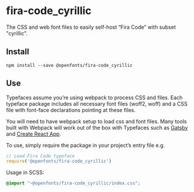 
# fira-code_cyrillic

The CSS and web font files to easily self-host “Fira Code” with subset "cyrillic".

## Install

`npm install --save @openfonts/fira-code_cyrillic`

## Use

Typefaces assume you’re using webpack to process CSS and files. Each typeface
package includes all necessary font files (woff2, woff) and a CSS file with
font-face declarations pointing at these files.

You will need to have webpack setup to load css and font files. Many tools built
with Webpack will work out of the box with Typefaces such as [Gatsby](https://github.com/gatsbyjs/gatsby)
and [Create React App](https://github.com/facebookincubator/create-react-app).

To use, simply require the package in your project’s entry file e.g.

```javascript
// Load Fira Code typeface
require('@openfonts/fira-code_cyrillic')
```

Usage in SCSS:
```scss
@import "~@openfonts/fira-code_cyrillic/index.css";
```
